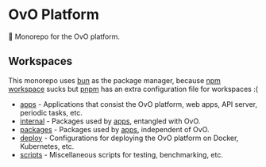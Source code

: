 # OvO Platform

🥳 Monorepo for the OvO platform.

## Workspaces

This monorepo uses [bun](https://bun.sh) as the package manager, because [npm workspace](https://docs.npmjs.com/cli/v10/using-npm/workspaces) sucks but [pnpm](https://pnpm.io) has an extra configuration file for workspaces :(

- [apps](./apps) - Applications that consist the OvO platform, web apps, API server, periodic tasks, etc.
- [internal](./internal) - Packages used by [apps](./apps), entangled with OvO.
- [packages](./packages) - Packages used by [apps](./apps), independent of OvO.
- [deploy](./deploy) - Configurations for deploying the OvO platform on Docker, Kubernetes, etc.
- [scripts](./scripts) - Miscellaneous scripts for testing, benchmarking, etc.
